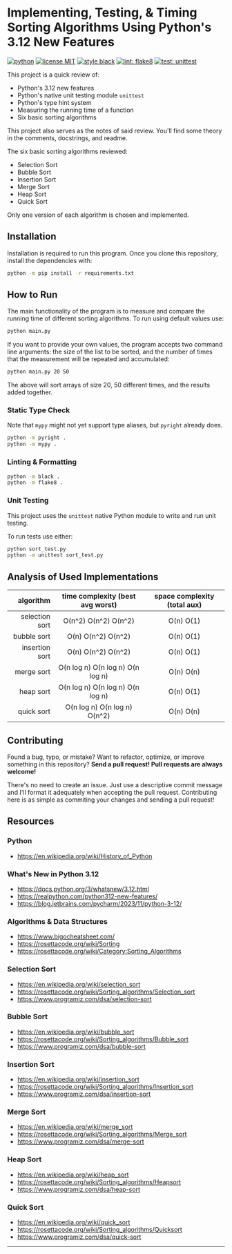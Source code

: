 # Implementing, Testing, & Timing Sorting Algorithms Using Python's 3.12 New Features

[![python][0]][1]
[![license MIT][6]][7]
[![style black][8]][9]
[![lint: flake8][2]][3]
[![test: unittest][4]][5]

This project is a quick review of:
  * Python's 3.12 new features
  * Python's native unit testing module `unittest`
  * Python's type hint system
  * Measuring the running time of a function
  * Six basic sorting algorithms

This project also serves as the notes of said review. You'll find some theory in the
comments, docstrings, and readme.

The six basic sorting algorithms reviewed:
  * Selection Sort
  * Bubble Sort
  * Insertion Sort
  * Merge Sort
  * Heap Sort
  * Quick Sort

Only one version of each algorithm is chosen and implemented.

## Installation

Installation is required to run this program. Once you clone this repository,
install the dependencies with:

```bash
python -m pip install -r requirements.txt
```

## How to Run

The main functionality of the program is to measure and compare the running time of
different sorting algorithms. To run using default values use:

```bash
python main.py
```

If you want to provide your own values, the program accepts two command line
arguments: the size of the list to be sorted, and the number of times that the
measurement will be repeated and accumulated:

```bash
python main.py 20 50
```

The above will sort arrays of size 20, 50 different times, and the results added
together.

### Static Type Check

Note that `mypy` might not yet support type aliases, but `pyright` already does.

```bash
python -m pyright .
python -m mypy .
```

### Linting & Formatting

```bash
python -m black .
python -m flake8 .
```

### Unit Testing

This project uses the `unittest` native Python module to write and run unit testing.

To run tests use either:

```bash
python sort_test.py
python -m unittest sort_test.py
```

## Analysis of Used Implementations

| algorithm      | time complexity (best avg worst) | space complexity (total aux) |
| ---:           | :---:                            | :---:                        |
| selection sort | O(n^2) O(n^2) O(n^2)             | O(n) O(1)                    |
| bubble sort    | O(n) O(n^2) O(n^2)               | O(n) O(1)                    |
| insertion sort | O(n) O(n^2) O(n^2)               | O(n) O(1)                    |
| merge sort     | O(n log n) O(n log n) O(n log n) | O(n) O(n)                    |
| heap sort      | O(n log n) O(n log n) O(n log n) | O(n) O(1)                    |
| quick sort     | O(n log n) O(n log n) O(n^2)     | O(n) O(n)                    |

## Contributing

Found a bug, typo, or mistake? Want to refactor, optimize, or improve something in this
repository? **Send a pull request! Pull requests are always welcome!**

There's no need to create an issue. Just use a descriptive commit message and I'll
format it adequately when accepting the pull request. Contributing here is as simple
as commiting your changes and sending a pull request!

## Resources

### Python

  * https://en.wikipedia.org/wiki/History_of_Python

### What's New in Python 3.12

  * https://docs.python.org/3/whatsnew/3.12.html
  * https://realpython.com/python312-new-features/
  * https://blog.jetbrains.com/pycharm/2023/11/python-3-12/

### Algorithms & Data Structures

  * https://www.bigocheatsheet.com/
  * https://rosettacode.org/wiki/Sorting
  * https://rosettacode.org/wiki/Category:Sorting_Algorithms

### Selection Sort

  * https://en.wikipedia.org/wiki/selection_sort
  * https://rosettacode.org/wiki/Sorting_algorithms/Selection_sort
  * https://www.programiz.com/dsa/selection-sort

### Bubble Sort

  * https://en.wikipedia.org/wiki/bubble_sort
  * https://rosettacode.org/wiki/Sorting_algorithms/Bubble_sort
  * https://www.programiz.com/dsa/bubble-sort

### Insertion Sort

  * https://en.wikipedia.org/wiki/insertion_sort
  * https://rosettacode.org/wiki/Sorting_algorithms/Insertion_sort
  * https://www.programiz.com/dsa/insertion-sort

### Merge Sort

  * https://en.wikipedia.org/wiki/merge_sort
  * https://rosettacode.org/wiki/Sorting_algorithms/Merge_sort
  * https://www.programiz.com/dsa/merge-sort

### Heap Sort

  * https://en.wikipedia.org/wiki/heap_sort
  * https://rosettacode.org/wiki/Sorting_algorithms/Heapsort
  * https://www.programiz.com/dsa/heap-sort

### Quick Sort

  * https://en.wikipedia.org/wiki/quick_sort
  * https://rosettacode.org/wiki/Sorting_algorithms/Quicksort
  * https://www.programiz.com/dsa/quick-sort

---

[0]: https://img.shields.io/badge/python-3670A0?style=for-the-badge&logo=python&logoColor=ffdd54
[1]: https://github.com/python/cpython
[2]: https://img.shields.io/badge/lint-flake8-blue.svg
[3]: https://github.com/PyCQA/flake8
[4]: https://img.shields.io/badge/test-unittest-blue.svg
[5]: https://docs.python.org/3/library/unittest.html
[6]: https://badgen.net/github/license/JCPedroza/algorithms-and-data-structures-py
[7]: https://opensource.org/licenses/MIT
[8]: https://img.shields.io/badge/code%20style-black-000000.svg
[9]: https://github.com/psf/black
